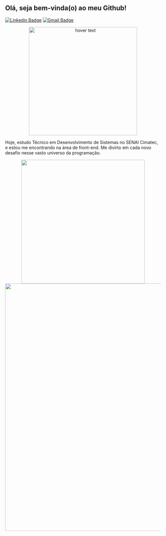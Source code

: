 ## Olá, seja bem-vinda(o) ao meu Github!

[![Linkedin Badge](https://img.shields.io/badge/-LinkedIn-blue?style=flat-square&logo=Linkedin&logoColor=white&link=https://www.linkedin.com/in/devloureorganic/)](https://www.linkedin.com/in/devloureorganic/) [![Gmail Badge](https://img.shields.io/badge/-Gmail-c14438?style=flat-square&logo=Gmail&logoColor=white&link=mailto:tailasantos41@gmail.com)](mailto:tailasantos41@gmail.com/)

<p align="center">
  <img src="https://github.com/lizvidotti91/lizvidotti91/blob/master/blogging.svg?raw=true" width="350" title="hover text">
</p>

Hoje, estudo Técnico em Desenvolvimento de Sistemas no SENAI Cimatec, e estou me encontrando na área de front-end. Me divirto em cada novo desafio nesse vasto universo da programação.

<p align="center">
  <img width="400px" src="https://github-readme-stats.vercel.app/api/top-langs/?username=lizvidotti91&hide=html&layout=compact" />
  <img width="800px" src="https://github-profile-trophy.vercel.app/?username=ryo-ma" />

</p>
